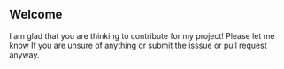 ## Welcome

I am glad that you are thinking to contribute for my project!
Please let me know If you are unsure of anything or submit the isssue or pull request anyway.

